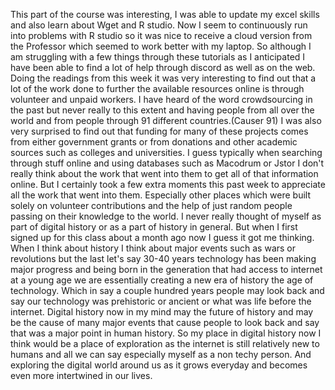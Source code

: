 This part of the course was interesting, I was able to update my excel skills and also learn about Wget and R studio. Now I seem to continuously run into problems with R studio so it was nice to receive a cloud version from the Professor which seemed to work better with my laptop. So although I am struggling with a few things through these tutorials as I anticipated I have been able to find a lot of help through discord as well as on the web.
Doing the readings from this week it was very interesting to find out that a lot of the work done to further the available resources online is through volunteer and unpaid workers. I have heard of the word crowdsourcing in the past  but never really to this extent and having people from all over the world and from people through 91 different countries.(Causer 91) I was also very surprised to find out that funding for many of these projects comes from either government grants or from donations and other academic sources such as colleges and universities. I guess typically when searching through stuff online and using databases such as Macodrum or Jstor I don't really think about the work that went into them to get all of that information online. But I certainly took a few extra moments this past week to appreciate all the work that went into them. Especially other places which were built solely on volunteer contributions and the help of just random people passing on their knowledge to the world. I never really thought of myself as part of digital history or as a part of history in general. But when I first signed up for this class about a month ago now I guess it got me thinking. When I think about history I think about major events such as wars or revolutions but the last let's say 30-40 years technology has been making major progress and being born in the generation that had access to internet at a young age we are essentially creating a new era of history the age of technology. Which in say a couple hundred years people may look back and say our technology was prehistoric or ancient or what was life before the internet. Digital history now in my mind may the future of history and may be the cause of many major events that cause people to look back and say that was a major point in human history. So my place in digital history now I think would be a place of exploration as the internet is still relatively new to humans and all we can say especially myself as a non techy person. And exploring the digital world around us as it grows everyday and becomes even more intertwined in our lives.
